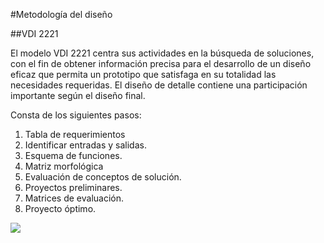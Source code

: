 
#Metodología del diseño

##VDI 2221

El modelo VDI 2221 centra sus actividades en la búsqueda de soluciones, con el fin de obtener información precisa para el desarrollo de un diseño eficaz que permita un prototipo que satisfaga en su totalidad las necesidades requeridas. El diseño de detalle contiene una participación importante según el diseño final.

Consta de los siguientes pasos:
1.  Tabla de requerimientos
2. Identificar entradas y salidas.
3. Esquema de funciones.
4. Matriz morfológica
5. Evaluación de conceptos de solución.
6. Proyectos preliminares.
7. Matrices de evaluación.
8. Proyecto óptimo. 

![](https://i0.wp.com/myengineerings.com/wp-content/uploads/2020/04/image-5.png?resize=723%2C485&ssl=1)
